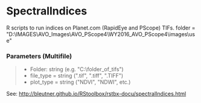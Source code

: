 # SpectralIndices

R scripts to run indices on Planet.com (RapidEye and PScope) TIFs. 
folder = "D:\\IMAGES\\AVO_Images\\AVO_PScope4\\WY2016_AVO_PScope4\\images\\use"


### Parameters (Multifile)
> + Folder: string (e.g. "C:\\folder_of_tifs")
> + file_type = string (".tif", ".tiff", ".TIFF")
> + plot_type = string ("NDVI", "NDWI", etc.)

See: http://bleutner.github.io/RStoolbox/rstbx-docu/spectralIndices.html